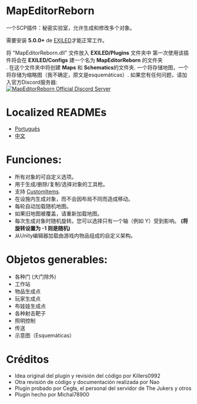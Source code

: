 # MapEditorReborn
一个SCP插件：秘密实验室，允许生成和修改多个对象。

需要安装 **5.0.0+** de [EXILED](https://github.com/Exiled-Team/EXILED)才能正常工作。

将 "MapEditorReborn.dll" 文件放入 **EXILED/Plugins** 文件夹中
第一次使用该插件将会在 **EXILED/Configs** 建一个名为 **MapEditorReborn** 的文件夹<br>. 在这个文件夹中将创建 **Maps** 和 **Schematics**的文件夹. 一个将存储地图，一个将存储为缩略图（我不确定，原文是esquemáticas）.
如果您有任何问题，请加入官方Discord服务器:<br>
<a href="https://discord.gg/JwAfeSd79u">
<img src="https://discordapp.com/api/guilds/947849283514814486/widget.png?style=banner2" alt="MapEditorReborn Official Discord Server"/>
</a>

# Localized READMEs
- [Português](https://github.com/Michal78900/MapEditorReborn/blob/dev/Localization/README-Portugu%C3%AAs.md)
- [中文](https://github.com/Michal78900/MapEditorReborn/blob/dev/Localization/README-Chinese.md)
# Funciones:
- 所有对象的可自定义选项。
- 用于生成/删除/复制/选择对象的工具枪。
- 支持 [CustomItems](https://github.com/Exiled-Team/CustomItems).
- 在设施内生成对象，而不会因布局不同而造成移动。
- 每轮自动加载随机地图。
- 如果旧地图被覆盖，请重新加载地图。
- 每次生成对象时随机旋转。您可以选择只有一个轴（例如 Y）受到影响。 **(将旋转设置为 -1 则是随机)**
- 从Unity编辑器加载由游戏内物品组成的自定义架构。

# Objetos generables:

- 各种门 (大门除外)
- 工作站
- 物品生成点
- 玩家生成点
- 布娃娃生成点
- 各种射击靶子
- 照明控制
- 传送
- 示意图（Esquemáticas）
# Créditos
- Idea original del plugin y revisión del código por Killers0992
- Otra revisión de código y documentación realizada por Nao
- Plugin probado por Cegła, el personal del servidor de The Jukers y otros
- Plugin hecho por Michal78900
